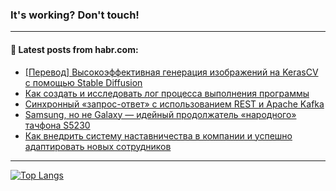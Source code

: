 ### It's working? Don't touch!

---
<!--
#### 🛠️ Technical stack:

![C++](https://img.shields.io/badge/C++-informational?logo=c%2B%2B&style=flat&logoColor=white&color=9C033A)
![Java](https://img.shields.io/badge/Java-informational?logo=java&style=flat&logoColor=white&color=007396)
![Kotlin](https://img.shields.io/badge/Kotlin-informational?logo=Kotlin&style=flat&logoColor=white&color=0095D5)
![JS](https://img.shields.io/badge/JS-informational?logo=javaScript&style=flat&logoColor=black&color=F7Df1E) <br>
![HTML5](https://img.shields.io/badge/HTML5-informational?logo=html5&style=flat&logoColor=white&color=E34F26)
![CSS3](https://img.shields.io/badge/CSS3-informational?logo=css3&style=flat&logoColor=white&color=157286)
![Sass](https://img.shields.io/badge/Saas-informational?logo=sass&style=flat&logoColor=white&color=hotpink)
![PHP](https://img.shields.io/badge/PHP-informational?logo=php&style=flat&logoColor=white&color=777BB4) <br>
![WebPAck](https://img.shields.io/badge/WebPack-informational?logo=webPack&style=flat&logoColor=white&color=FF6F00)
![Bootstrap](https://img.shields.io/badge/Bootstrap-informational?logo=Bootstrap&style=flat&logoColor=white&color=7952B3)
![MySQL](https://img.shields.io/badge/MySQL-informational?logo=MySQL&style=flat&logoColor=white&color=00f) <br>
![NodeJS](https://img.shields.io/badge/NodeJS-informational?logo=node.js&style=flat&logoColor=white&color=43853D)
![Spring](https://img.shields.io/badge/Spring-informational?logo=Spring&style=flat&logoColor=white&color=0A9EDC)
![Angular](https://img.shields.io/badge/Vue-informational?logo=vue.js&style=flat&logoColor=white&color=red)
![Git](https://img.shields.io/badge/Git-informational?logo=git&style=flat&logoColor=white&color=darkorange)

___
-->

#### 💬 Latest posts from habr.com:

<!-- BLOG-POST-LIST:START -->
- [[Перевод] Высокоэффективная генерация изображений на KerasCV с помощью Stable Diffusion](https://habr.com/ru/post/693322/?utm_source=habrahabr&utm_medium=rss&utm_campaign=693322)
- [Как создать и исследовать лог процесса выполнения программы](https://habr.com/ru/post/693442/?utm_source=habrahabr&utm_medium=rss&utm_campaign=693442)
- [Синхронный «запрос-ответ» с использованием REST и Apache Kafka](https://habr.com/ru/post/693380/?utm_source=habrahabr&utm_medium=rss&utm_campaign=693380)
- [Samsung, но не Galaxy — идейный продолжатель «народного» тачфона S5230](https://habr.com/ru/post/693422/?utm_source=habrahabr&utm_medium=rss&utm_campaign=693422)
- [Как внедрить систему наставничества в компании и успешно адаптировать новых сотрудников](https://habr.com/ru/post/693418/?utm_source=habrahabr&utm_medium=rss&utm_campaign=693418)
<!-- BLOG-POST-LIST:END -->

---

[![Top Langs](https://github-readme-stats.vercel.app/api/top-langs/?username=zloylis&layout=compact&hide_border=true&theme=dracula)](https://github.com/zloylis)
